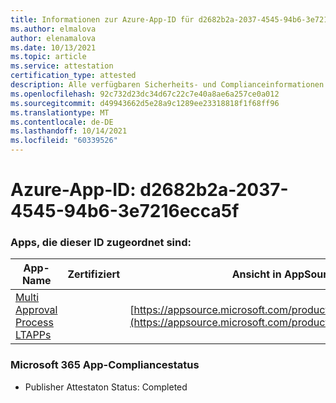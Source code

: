 ```yaml
---
title: Informationen zur Azure-App-ID für d2682b2a-2037-4545-94b6-3e7216ecca5f
ms.author: elmalova
author: elenamalova
ms.date: 10/13/2021
ms.topic: article
ms.service: attestation
certification_type: attested
description: Alle verfügbaren Sicherheits- und Complianceinformationen für d2682b2a-2037-4545-94b6-3e7216ecca5f.
ms.openlocfilehash: 92c732d23dc34d67c22c7e40a8ae6a257ce0a012
ms.sourcegitcommit: d49943662d5e28a9c1289ee23318818f1f68ff96
ms.translationtype: MT
ms.contentlocale: de-DE
ms.lasthandoff: 10/14/2021
ms.locfileid: "60339526"
---
```

# <a name="azure-app-id-d2682b2a-2037-4545-94b6-3e7216ecca5f"></a>Azure-App-ID: d2682b2a-2037-4545-94b6-3e7216ecca5f


### <a name="apps-associated-with-this-id"></a>Apps, die dieser ID zugeordnet sind:
| **App-Name** | **Zertifiziert** | **Ansicht in AppSource** |
|--------------|---------------|-----------------------|
| [Multi Approval Process LTAPPs](https://docs.microsoft.com/microsoft-365-app-certification/forward/WA200003188) |  | [https://appsource.microsoft.com/product/office/WA200003188](https://appsource.microsoft.com/product/office/WA200003188) |

### <a name="microsoft-365-app-compliance-status"></a>Microsoft 365 App-Compliancestatus
- Publisher Attestaton Status: Completed
